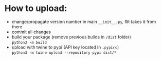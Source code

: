 
# How to upload:

* change/propagate version number in main `__init__.py`, flit takes it from there  
* commit all changes  
* build your package (remove previous builds in `/dist` folder)  
  `python3 -m build`
* upload with twine to pypi (API key located in `.pypirc`)  
  `python3 -m twine upload --repository pypi dist/*`
